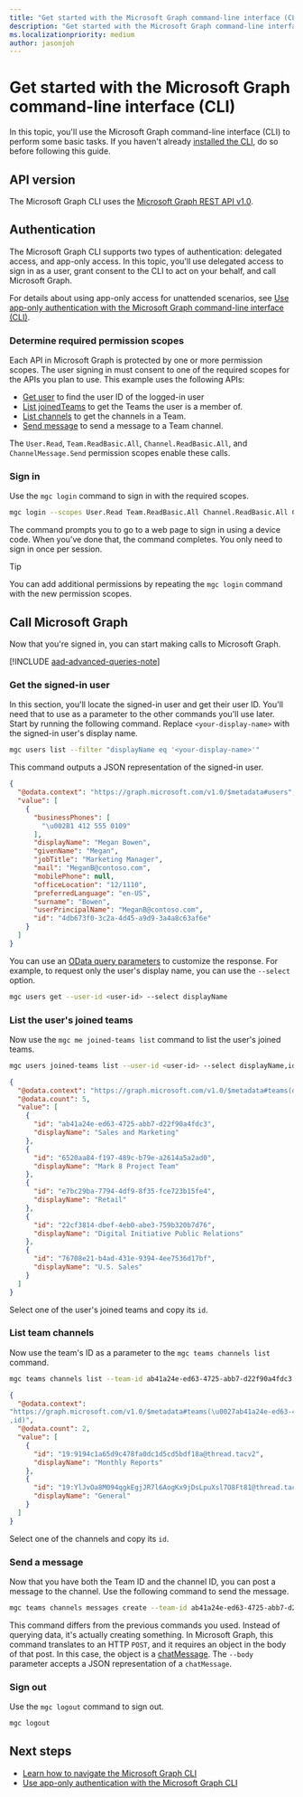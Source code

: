 ```yaml
---
title: "Get started with the Microsoft Graph command-line interface (CLI)"
description: "Get started with the Microsoft Graph command-line interface by using it perform some basic tasks."
ms.localizationpriority: medium
author: jasonjoh
---
```


# Get started with the Microsoft Graph command-line interface (CLI)

In this topic, you'll use the Microsoft Graph command-line interface (CLI) to perform some basic tasks. If you haven't already [installed the CLI](installation.md), do so before following this guide.

## API version

The Microsoft Graph CLI uses the [Microsoft Graph REST API v1.0](/graph/api/overview?view=graph-rest-1.0&preserve-view=true).

## Authentication

The Microsoft Graph CLI supports two types of authentication: delegated access, and app-only access. In this topic, you'll use delegated access to sign in as a user, grant consent to the CLI to act on your behalf, and call Microsoft Graph.

For details about using app-only access for unattended scenarios, see [Use app-only authentication with the Microsoft Graph command-line interface (CLI)](app-only.md).

### Determine required permission scopes

Each API in Microsoft Graph is protected by one or more permission scopes. The user signing in must consent to one of the required scopes for the APIs you plan to use. This example uses the following APIs:

- [Get user](/graph/api/user-get?view=graph-rest-1.0&preserve-view=true) to find the user ID of the logged-in user
- [List joinedTeams](/graph/api/user-list-joinedteams?view=graph-rest-1.0&preserve-view=true) to get the Teams the user is a member of.
- [List channels](/graph/api/channel-list?view=graph-rest-1.0&preserve-view=true) to get the channels in a Team.
- [Send message](/graph/api/channel-post-messages?view=graph-rest-1.0&preserve-view=true) to send a message to a Team channel.

The `User.Read`, `Team.ReadBasic.All`, `Channel.ReadBasic.All`, and `ChannelMessage.Send` permission scopes enable these calls.

### Sign in

Use the `mgc login` command to sign in with the required scopes.

```bash
mgc login --scopes User.Read Team.ReadBasic.All Channel.ReadBasic.All ChannelMessage.Send
```

The command prompts you to go to a web page to sign in using a device code. When you've done that, the command completes. You only need to sign in once per session.

> [!TIP]
> You can add additional permissions by repeating the `mgc login` command with the new permission scopes.

## Call Microsoft Graph

Now that you're signed in, you can start making calls to Microsoft Graph.

[!INCLUDE [aad-advanced-queries-note](../../includes/aad-advanced-queries-note.md)]

### Get the signed-in user

In this section, you'll locate the signed-in user and get their user ID. You'll need that to use as a parameter to the other commands you'll use later. Start by running the following command. Replace `<your-display-name>` with the signed-in user's display name.

```bash
mgc users list --filter "displayName eq '<your-display-name>'"
```

This command outputs a JSON representation of the signed-in user.

```json
{
  "@odata.context": "https://graph.microsoft.com/v1.0/$metadata#users",
  "value": [
    {
      "businessPhones": [
        "\u002B1 412 555 0109"
      ],
      "displayName": "Megan Bowen",
      "givenName": "Megan",
      "jobTitle": "Marketing Manager",
      "mail": "MeganB@contoso.com",
      "mobilePhone": null,
      "officeLocation": "12/1110",
      "preferredLanguage": "en-US",
      "surname": "Bowen",
      "userPrincipalName": "MeganB@contoso.com",
      "id": "4db673f0-3c2a-4d45-a9d9-3a4a8c63af6e"
    }
  ]
}
```

You can use an [OData query parameters](../query-parameters.md) to customize the response. For example, to request only the user's display name, you can use the `--select` option.

```bash
mgc users get --user-id <user-id> --select displayName
```

### List the user's joined teams

Now use the `mgc me joined-teams list` command to list the user's joined teams.

```bash
mgc users joined-teams list --user-id <user-id> --select displayName,id
```

```json
{
  "@odata.context": "https://graph.microsoft.com/v1.0/$metadata#teams(displayName,id)",
  "@odata.count": 5,
  "value": [
    {
      "id": "ab41a24e-ed63-4725-abb7-d22f90a4fdc3",
      "displayName": "Sales and Marketing"
    },
    {
      "id": "6520aa84-f197-489c-b79e-a2614a5a2ad0",
      "displayName": "Mark 8 Project Team"
    },
    {
      "id": "e7bc29ba-7794-4df9-8f35-fce723b15fe4",
      "displayName": "Retail"
    },
    {
      "id": "22cf3814-dbef-4eb0-abe3-759b320b7d76",
      "displayName": "Digital Initiative Public Relations"
    },
    {
      "id": "76708e21-b4ad-431e-9394-4ee7536d17bf",
      "displayName": "U.S. Sales"
    }
  ]
}
```

Select one of the user's joined teams and copy its `id`.

### List team channels

Now use the team's ID as a parameter to the `mgc teams channels list` command.

```bash
mgc teams channels list --team-id ab41a24e-ed63-4725-abb7-d22f90a4fdc3 --select displayName,id
```

```json
{
  "@odata.context":
"https://graph.microsoft.com/v1.0/$metadata#teams(\u0027ab41a24e-ed63-4725-abb7-d22f90a4fdc3\u0027)/channels(displayName
,id)",
  "@odata.count": 2,
  "value": [
    {
      "id": "19:9194c1a65d9c478fa0dc1d5cd5bdf18a@thread.tacv2",
      "displayName": "Monthly Reports"
    },
    {
      "id": "19:YlJvOa8M094qgkEgjJR7l6AogKx9jDsLpuXsl7O8Ft81@thread.tacv2",
      "displayName": "General"
    }
  ]
}
```

Select one of the channels and copy its `id`.

### Send a message

Now that you have both the Team ID and the channel ID, you can post a message to the channel. Use the following command to send the message.

```bash
mgc teams channels messages create --team-id ab41a24e-ed63-4725-abb7-d22f90a4fdc3 --channel-id 19:YlJvOa8M094qgkEgjJR7l6AogKx9jDsLpuXsl7O8Ft81@thread.tacv2 --body '{"body": {"content": "Hello world!"}, "importance": "urgent"}'
```

This command differs from the previous commands you used. Instead of querying data, it's actually creating something. In Microsoft Graph, this command translates to an HTTP `POST`, and it requires an object in the body of that post. In this case, the object is a [chatMessage](/graph/api/resources/chatmessage). The `--body` parameter accepts a JSON representation of a `chatMessage`.

### Sign out

Use the `mgc logout` command to sign out.

```bash
mgc logout
```

## Next steps

- [Learn how to navigate the Microsoft Graph CLI](navigating.md)
- [Use app-only authentication with the Microsoft Graph CLI](app-only.md)
